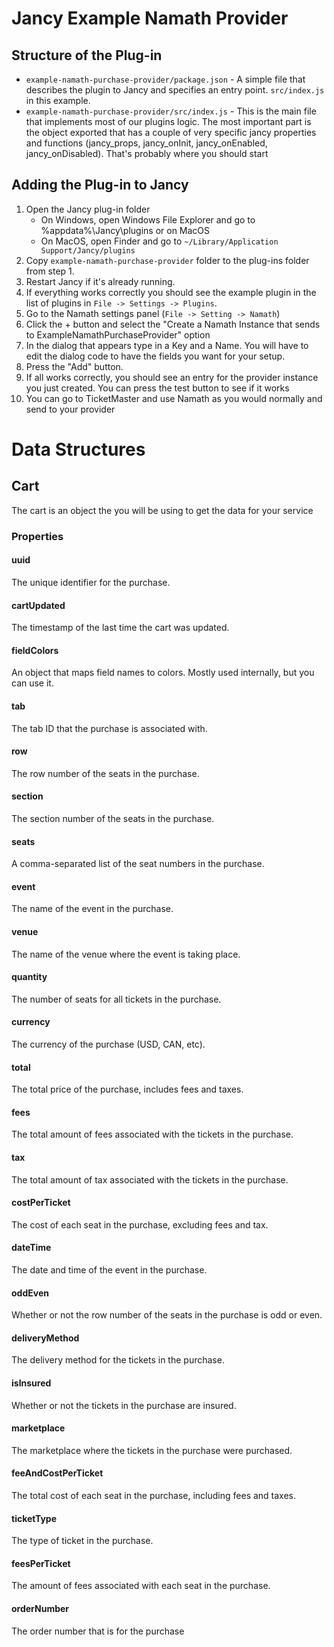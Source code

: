 # Jancy Example Namath Provider

## Structure of the Plug-in
- `example-namath-purchase-provider/package.json` - A simple file that describes the plugin to Jancy and specifies an entry point. `src/index.js` in this example.
- `example-namath-purchase-provider/src/index.js` - This is the main file that implements most of our plugins logic. The most important part is the object exported that has a couple of very specific jancy properties and functions (jancy_props, jancy_onInit, jancy_onEnabled, jancy_onDisabled). That's probably where you should start

## Adding the Plug-in to Jancy

1. Open the Jancy plug-in folder
    - On Windows, open Windows File Explorer and go to %appdata%\Jancy\plugins or on MacOS
    - On MacOS, open Finder and go to `~/Library/Application Support/Jancy/plugins`
2. Copy `example-namath-purchase-provider` folder to the plug-ins folder from step 1.
3. Restart Jancy if it's already running.
4. If everything works correctly you should see the example plugin in the list of plugins in `File -> Settings -> Plugins`.
5. Go to the Namath settings panel (`File -> Setting -> Namath`)
6. Click the + button and select the "Create a Namath Instance that sends to ExampleNamathPurchaseProvider" option
7. In the dialog that appears type in a Key and a Name. You will have to edit the dialog code to have the fields you want for your setup.
8. Press the "Add" button.
9. If all works correctly, you should see an entry for the provider instance you just created. You can press the test button to see if it works
10. You can go to TicketMaster and use Namath as you would normally and send to your provider

# Data Structures

## Cart

The cart is an object the you will be using to get the data for your service
### Properties

#### uuid
The unique identifier for the purchase.
#### cartUpdated
The timestamp of the last time the cart was updated.
#### fieldColors
An object that maps field names to colors. Mostly used internally, but you can use it.
#### tab
The tab ID that the purchase is associated with.
#### row
The row number of the seats in the purchase.
#### section
The section number of the seats in the purchase.
#### seats
A comma-separated list of the seat numbers in the purchase.
#### event
The name of the event in the purchase.
#### venue
The name of the venue where the event is taking place.
#### quantity
The number of seats for all tickets in the purchase.
#### currency
The currency of the purchase (USD, CAN, etc).
#### total
The total price of the purchase, includes fees and taxes.
#### fees
The total amount of fees associated with the tickets in the purchase.
#### tax
The total amount of tax associated with the tickets in the purchase.
#### costPerTicket
The cost of each seat in the purchase, excluding fees and tax.
#### dateTime
The date and time of the event in the purchase.
#### oddEven
Whether or not the row number of the seats in the purchase is odd or even.
#### deliveryMethod
The delivery method for the tickets in the purchase.
#### isInsured
Whether or not the tickets in the purchase are insured.
#### marketplace
The marketplace where the tickets in the purchase were purchased.
#### feeAndCostPerTicket
The total cost of each seat in the purchase, including fees and taxes.
#### ticketType
The type of ticket in the purchase.
#### feesPerTicket
The amount of fees associated with each seat in the purchase.
#### orderNumber
The order number that is for the purchase